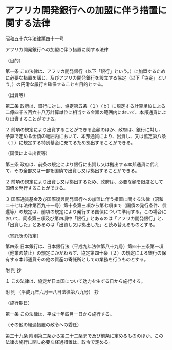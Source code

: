# アフリカ開発銀行への加盟に伴う措置に関する法律

昭和五十六年法律第四十一号

アフリカ開発銀行への加盟に伴う措置に関する法律

（目的）

第一条 この法律は、アフリカ開発銀行（以下「銀行」という。）に加盟するために必要な措置を講じ、及びアフリカ開発銀行を設立する協定（以下「協定」という。）の円滑な履行を確保することを目的とする。

（出資等）

第二条 政府は、銀行に対し、協定第五条（１）（ｂ）に規定する計算単位による二億四千五百六十八万計算単位に相当する金額の範囲内において、本邦通貨により出資することができる。

２ 前項の規定により出資することができる金額のほか、政府は、銀行に対し、予算で定める金額の範囲内において、本邦通貨により、出資し、又は協定第八条（１）に規定する特別基金に充てるため拠出することができる。

（国債による出資等）

第三条 政府は、前条の規定により銀行に出資し又は拠出する本邦通貨に代えて、その全部又は一部を国債で出資し又は拠出することができる。

２ 前項の規定により出資し又は拠出するため、政府は、必要な額を限度として国債を発行することができる。

３ 国際通貨基金及び国際復興開発銀行への加盟に伴う措置に関する法律（昭和二十七年法律第百九十一号）第十条第三項から第七項まで（国債の発行条件、償還等）の規定は、前項の規定により発行する国債について準用する。この場合において、同条第三項及び第四項中「銀行」とあるのは「アフリカ開発銀行」と、「出資した」とあるのは「出資し又は拠出した」と読み替えるものとする。

（寄託所の指定）

第四条 日本銀行は、日本銀行法（平成九年法律第八十九号）第四十三条第一項（他業の禁止）の規定にかかわらず、協定第四十条（２）の規定による銀行の保有する本邦通貨その他の資産の寄託所としての業務を行うものとする。

附 則 抄

１ この法律は、協定が日本国について効力を生ずる日から施行する。

附 則 （平成九年六月一八日法律第八九号） 抄

（施行期日）

第一条 この法律は、平成十年四月一日から施行する。

（その他の経過措置の政令への委任）

第三十九条 附則第二条から第二十二条まで及び前条に定めるもののほか、この法律の施行に関し必要な経過措置は、政令で定める。
